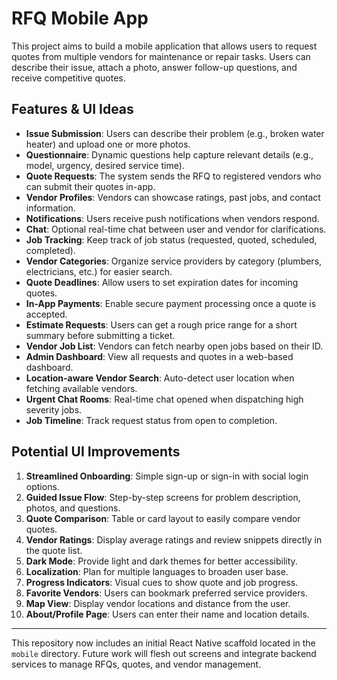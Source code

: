 # RFQ Mobile App

This project aims to build a mobile application that allows users to request quotes from multiple vendors for maintenance or repair tasks. Users can describe their issue, attach a photo, answer follow-up questions, and receive competitive quotes.

## Features & UI Ideas

- **Issue Submission**: Users can describe their problem (e.g., broken water heater) and upload one or more photos.
- **Questionnaire**: Dynamic questions help capture relevant details (e.g., model, urgency, desired service time).
- **Quote Requests**: The system sends the RFQ to registered vendors who can submit their quotes in-app.
- **Vendor Profiles**: Vendors can showcase ratings, past jobs, and contact information.
- **Notifications**: Users receive push notifications when vendors respond.
- **Chat**: Optional real-time chat between user and vendor for clarifications.
- **Job Tracking**: Keep track of job status (requested, quoted, scheduled, completed).
- **Vendor Categories**: Organize service providers by category (plumbers, electricians, etc.) for easier search.
- **Quote Deadlines**: Allow users to set expiration dates for incoming quotes.
- **In-App Payments**: Enable secure payment processing once a quote is accepted.
- **Estimate Requests**: Users can get a rough price range for a short summary before submitting a ticket.
- **Vendor Job List**: Vendors can fetch nearby open jobs based on their ID.
- **Admin Dashboard**: View all requests and quotes in a web-based dashboard.
- **Location-aware Vendor Search**: Auto-detect user location when fetching available vendors.
- **Urgent Chat Rooms**: Real-time chat opened when dispatching high severity jobs.
- **Job Timeline**: Track request status from open to completion.

## Potential UI Improvements

1. **Streamlined Onboarding**: Simple sign-up or sign-in with social login options.
2. **Guided Issue Flow**: Step-by-step screens for problem description, photos, and questions.
3. **Quote Comparison**: Table or card layout to easily compare vendor quotes.
4. **Vendor Ratings**: Display average ratings and review snippets directly in the quote list.
5. **Dark Mode**: Provide light and dark themes for better accessibility.
6. **Localization**: Plan for multiple languages to broaden user base.
7. **Progress Indicators**: Visual cues to show quote and job progress.
8. **Favorite Vendors**: Users can bookmark preferred service providers.
9. **Map View**: Display vendor locations and distance from the user.
10. **About/Profile Page**: Users can enter their name and location details.

---
This repository now includes an initial React Native scaffold located in the `mobile` directory. Future work will flesh out screens and integrate backend services to manage RFQs, quotes, and vendor management.
